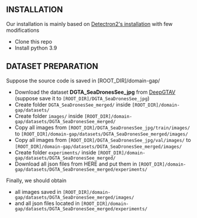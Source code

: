 ## INSTALLATION
Our installation is mainly based on [Detectron2's installation](https://detectron2.readthedocs.io/en/latest/tutorials/install.html) with few modifications
* Clone this repo
* Install python 3.9





## DATASET PREPARATION
Suppose the source code is saved in [ROOT_DIR]/domain-gap/

* Download the dataset **DGTA_SeaDronesSee_jpg** from [DeepGTAV](https://github.com/David0tt/DeepGTAV) (suppose save it to `[ROOT_DIR]/DGTA_SeaDronesSee_jpg`)
* Create folder `DGTA_SeaDronesSee_merged/` inside `[ROOT_DIR]/domain-gap/datasets/`
* Create folder `images/` inside `[ROOT_DIR]/domain-gap/datasets/DGTA_SeaDronesSee_merged/`
* Copy all images from `[ROOT_DIR]/DGTA_SeaDronesSee_jpg/train/images/` to `[ROOT_DIR]/domain-gap/datasets/DGTA_SeaDronesSee_merged/images/`
* Copy all images from `[ROOT_DIR]/DGTA_SeaDronesSee_jpg/val/images/` to `[ROOT_DIR]/domain-gap/datasets/DGTA_SeaDronesSee_merged/images/`
* Create folder `experiments/` inside `[ROOT_DIR]/domain-gap/datasets/DGTA_SeaDronesSee_merged/`
* Download all json files from HERE and put them in `[ROOT_DIR]/domain-gap/datasets/DGTA_SeaDronesSee_merged/experiments/`

Finally, we should obtain
* all images saved in `[ROOT_DIR]/domain-gap/datasets/DGTA_SeaDronesSee_merged/images/` 
* and all json files located in `[ROOT_DIR]/domain-gap/datasets/DGTA_SeaDronesSee_merged/experiments/`


